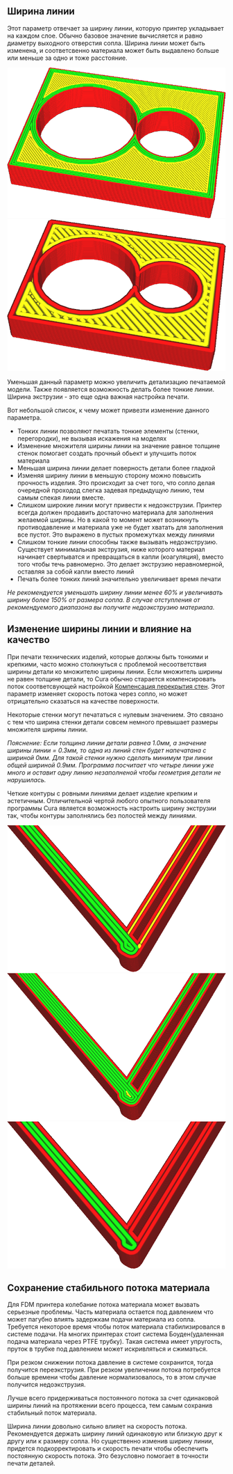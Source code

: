 Ширина линии
----
Этот параметр отвечает за ширину линии, которую принтер укладывает на каждом слое. Обычно базовое значение вычисляется и равно диаметру выходного отверстия сопла. Ширина линии может быть изменена, и соответсвенно материала может быть выдавлено больше или меньше за одно и тоже расстояние.

![Очень тонкие линии](../../../articles/images/line_width_small.png)
![Очень широкие линии](../../../articles/images/line_width_large.png)

Уменьшая данный параметр можно увеличить детализацию печатаемой модели. Также появляется возможность делать более тонкие линии. Ширина экструзии - это еще одна важная настройка печати.

Вот небольшой список, к чему может привезти изменение данного параметра.
* Тонких линии позволяют печатать тонкие элементы (стенки, перегородки), не вызывая искажения на моделях
* Изменение множителя ширины линии на значение равное толщине стенок помогает создать прочный обьект и улучшить поток материала
* Меньшая ширина линии делает поверность детали более гладкой
* Изменяя ширину линии в меньшую сторону можно повысить прочность изделия. Это происходит за счет того, что сопло делая очередной проходод слегка задевая предыдущую линию, тем самым спекая линии вместе.
* Слишком широкие линии могут привести к недоэкструзии. Принтер всегда должен продавить достаточно материала для заполнения желаемой ширины. Но в какой то момент может возникнуть противодавление и материала уже не будет хватать для заполнения все пустот. Это выражено в пустых промежутках между линиями
* Слишком тонкие линии способны также вызывать недоэкструзию. Существует минимальная экструзия, ниже которого материал начинает свертыватся и превращаться в капли (коагуляция), вместо того чтобы течь равномерно. Это делает экструзию неравномерной, оставляя за собой капли вместо линий
* Печать более тонких линий значительно увеличивает время печати

*Не рекомендуется уменьшать ширину линии менее 60% и увеличивать ширину более 150% от размера сопла. В случае отступления от рекомендуемого диапазона вы получите недоэкструзию материала.*

Изменение ширины линии и влияние на качество
----

При печати технических изделий, которые должны быть тонкими и крепкими, часто можно столкнуться с проблемой несоответствия ширины детали ко множителю ширины линии. Если множитель ширины не равен толщине детали, то Cura обычно старается компенсировать поток соответсвующей настройкой [Компенсация перекрытия стен](../../../articles/shell/travel_compensate_overlapping_walls_enabled.md). Этот параметр изменяет скорость потока через сопло, но может отрицательно сказаться на качестве поверхности.

Некоторые стенки могут печататься с нулевым значением. Это связано с тем что ширина стенки детали совсем немного превышает размеры множителя ширины линии. 

*Пояснение: Если толщина линии детали равнеа 1.0мм, а значение ширины линии = 0.3мм, то одна из линий стен будет напечатана с шириной 0мм. Для такой стенки нужно сделать минимум три линии общей шириной 0.9мм. Программа посчитает что четыре линии уже много и оставит одну линию незаполненой чтобы геометрия детали не нарушилась.*

Четкие контуры с ровными линиями делает изделие крепким и эстетичным. Отличительной чертой любого опытного пользователя программы Cura является возможность настроить ширину экструзии так, чтобы контуры заполнялись без полостей между линиями.

![Ширина линии по умолчанию. Контуры линий не подходят для качественного заполнения, а некоторые линии толще других](../../../articles/images/line_width_fit_bad.png)
![Уменьшение ширины линий приводит равномерному распределению контуров](../../../articles/images/line_width_fit_good_small.png)
![Увеличение ширины линии также работает неплохо](../../../articles/images/line_width_fit_good_large.png)

Сохранение стабильного потока материала
----

Для FDM принтера колебание потока материала может вызвать серьезные проблемы. Часть материала остается под давлением что может пагубно влиять задержкам подачи материала из сопла. Требуется некоторое время чтобы поток материала стабилизировался в системе подачи. На многих принтерах стоит система Боуден(удаленная подача материала через PTFE трубку). Такая система имеет упругость, пруток в трубке под давлением может искривляться и сжиматься. 

При резком снижении потока давление в системе сохранится, тогда получится переэкструзия. 
При резком увеличении потока потребуется больше времени чтобы давление нормализовалось, то в этом случае получится недоэкструзия.

Лучше всего придерживаться постоянного потока за счет одинаковой ширины линий на протяжении всего процесса, тем самым сохранив стабильный поток материала.

Ширина линии довольно сильно влияет на скорость потока. Рекомендуется держать ширину линий одинаковую или близкую друг к другу или к размеру сопла. Но существенно изменив ширину линии, придется подкорректировать и скорость печати чтобы обеспечить постоянную скорость потока. Это безусловно помогает в точности печати деталей.